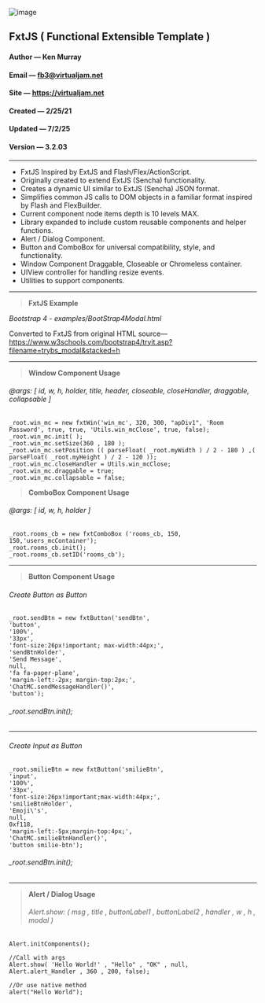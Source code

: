 ![image](https://virtualjam.net/logo.png )
## FxtJS ( Functional Extensible Template )
#### Author — Ken Murray
#### Email — fb3@virtualjam.net
#### Site — https://virtualjam.net
#### Created — 2/25/21
#### Updated — 7/2/25
#### Version — 3.2.03

---
* FxtJS Inspired by ExtJS and Flash/Flex/ActionScript.
* Originally created to extend ExtJS (Sencha) functionality.
* Creates a dynamic UI similar to ExtJS (Sencha) JSON format.
* Simplifies common JS calls to DOM objects in a familiar format inspired by Flash and FlexBuilder.
* Current component node items depth is 10 levels MAX.
* Library expanded to include custom reusable components and helper functions.
* Alert / Dialog Component.
* Button and ComboBox for universal compatibility, style, and functionality.
* Window Component Draggable, Closeable or Chromeless container.
* UIView controller for handling resize events.
* Utilities to support components.  
---

> **FxtJS Example**

 *Bootstrap 4 - examples/BootStrap4Modal.html* 
 
 Converted to FxtJS from original HTML source—https://www.w3schools.com/bootstrap4/tryit.asp?filename=trybs_modal&stacked=h

---
> **Window Component Usage**
###### @args: [ id, w, h, holder, title, header, closeable, closeHandler, draggable, collapsable ]
    _root.win_mc = new fxtWin('win_mc', 320, 300, "apDiv1", 'Room Password', true, true, 'Utils.win_mcClose', true, false);
    _root.win_mc.init( );
    _root.win_mc.setSize(360 , 180 );
    _root.win_mc.setPosition (( parseFloat( _root.myWidth ) / 2 - 180 ) ,( parseFloat( _root.myHeight ) / 2 - 120 ));
    _root.win_mc.closeHandler = Utils.win_mcClose;
    _root.win_mc.draggable = true;
    _root.win_mc.collapsable = false;

> **ComboBox Component Usage**
###### @args: [ id, w, h, holder ]
    _root.rooms_cb = new fxtComboBox ('rooms_cb, 150, 150,'users_mcContainer');
    _root.rooms_cb.init();
    _root.rooms_cb.setID('rooms_cb');

---

> **Button Component Usage**
###### Create Button as Button
    _root.sendBtn = new fxtButton('sendBtn', 
    'button', 
    '100%', 
    '33px', 
    'font-size:26px!important; max-width:44px;', 
    'sendBtnHolder', 
    'Send Message', 
    null, 
    'fa fa-paper-plane', 
    'margin-left:-2px; margin-top:2px;', 
    'ChatMC.sendMessageHandler()',
    'button'); 

###### _root.sendBtn.init();

---

###### Create Input as Button
    _root.smilieBtn = new fxtButton('smilieBtn',
    'input',
    '100%',
    '33px',
    'font-size:26px!important;max-width:44px;',
    'smilieBtnHolder',
    'Emoji\'s',
    null,
    0xf118,
    'margin-left:-5px;margin-top:4px;',
    'ChatMC.smilieBtnHandler()', 
    'button smilie-btn');

###### _root.sendBtn.init();

---

> **Alert / Dialog Usage**
> ###### Alert.show: ( msg , title , buttonLabel1 , buttonLabel2 , handler , w , h , modal )
    Alert.initComponents();

    //Call with args
    Alert.show( 'Hello World!' , "Hello" , "OK" , null, Alert.alert_Handler , 360 , 200, false);

    //Or use native method 
    alert("Hello World");